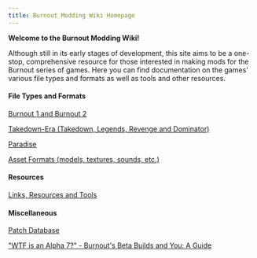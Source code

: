 ```yaml
---
title: Burnout Modding Wiki Homepage
---
```


**Welcome to the Burnout Modding Wiki!**

Although still in its early stages of development, this site aims to be a one-stop, comprehensive resource for those interested in making mods for the Burnout series of games. Here you can find documentation on the games' various file types and formats as well as tools and other resources.

#### **File Types and Formats**

[Burnout 1 and Burnout 2](https://acutesyntax.github.io/wikis/burnoutmodding/b1+b2/formats.html)

[Takedown-Era (Takedown, Legends, Revenge and Dominator)](https://acutesyntax.github.io/wikis/burnoutmodding/takedown-era/formats.html)

[Paradise](https://acutesyntax.github.io/wikis/burnoutmodding/paradise/formats.html)

[Asset Formats (models, textures, sounds, etc.)](https://acutesyntax.github.io/wikis/burnoutmodding/assetdocs.html)

#### **Resources**

[Links, Resources and Tools](https://acutesyntax.github.io/wikis/burnoutmodding/links.html)

#### **Miscellaneous**

[Patch Database](https://acutesyntax.github.io/wikis/burnoutmodding/misc/patchdb.html)

["WTF is an Alpha 7?" - Burnout's Beta Builds and You: A Guide](https://acutesyntax.github.io/wikis/burnoutmodding/misc/betaguide.html)